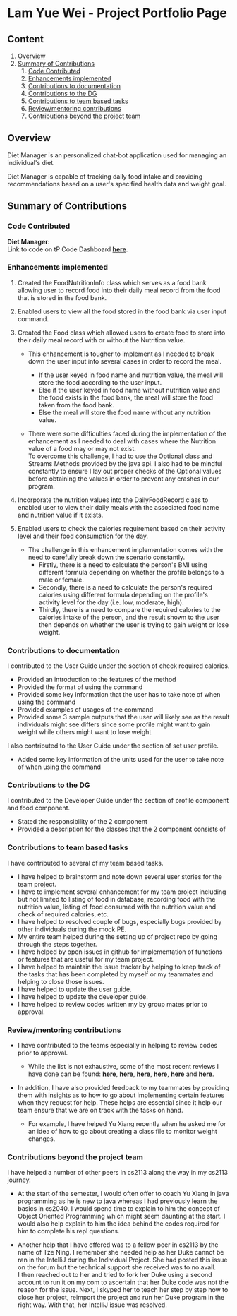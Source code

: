 # Lam Yue Wei - Project Portfolio Page

## Content
1. [Overview](#overview)
2. [Summary of Contributions](#summary-of-contributions)
    1. [Code Contributed](#Code-contributed)
    2. [Enhancements implemented](#Enhancements-implemented)
    3. [Contributions to documentation](#Contributions-to-documentation)
    4. [Contributions to the DG](#Contributions-to-the-DG)
    5. [Contributions to team based tasks](#Contributions-to-team-based-tasks)
    6. [Review/mentoring contributions](#Review/mentoring-contributions)
    7. [Contributions beyond the project team](#Contributions-beyond-the-project-team)

## Overview
Diet Manager is an personalized chat-bot application used for managing an individual's diet.

Diet Manager is capable of tracking daily food intake and providing recommendations based on a user's specified
health data and weight goal.

## Summary of Contributions

### Code Contributed
**__Diet Manager__**:<br>
Link to code on tP Code Dashboard 
[**__here__**](https://nus-cs2113-ay1920s2.github.io/tp-dashboard/#breakdown=true&search=lamyuewei&sort=groupTitle&sortWithin=title&since=2020-03-01&timeframe=commit&mergegroup=false&groupSelect=groupByRepos).

### Enhancements implemented
1. Created the FoodNutritionInfo class which serves as a food bank allowing user to record food into their daily meal record from the food that is stored in the food bank.

2. Enabled users to view all the food stored in the food bank via user input command.

3. Created the Food class which allowed users to create food to store into their daily meal record with or without the Nutrition value.
    * This enhancement is tougher to implement as I needed to break down the user input into several cases in order to record the meal.<br> 
        * If the user keyed in food name and nutrition value, the meal will store the food according to the user input.<br>
        * Else if the user keyed in food name without nutrition value and the food exists in the food bank, the meal will store the food taken from the food bank.<br>
        * Else the meal will store the food name without any nutrition value.

    * There were some difficulties faced during the implementation of the enhancement as I needed to deal with cases where the Nutrition value of a food may or may not exist. <br>
    To overcome this challenge, I had to use the Optional class and Streams Methods provided by the java api. I also had to be mindful constantly to ensure I lay out proper checks of the Optional values before obtaining the values in order to prevent any crashes in our program.

4. Incorporate the nutrition values into the DailyFoodRecord class to enabled user to view their daily meals with the associated food name and nutrition value if it exists.

5. Enabled users to check the calories requirement based on their activity level and their food consumption for the day.
    * The challenge in this enhancement implementation comes with the need to carefully break down the scenario constantly.
        * Firstly, there is a need to calculate the person's BMI using different formula depending on whether the profile belongs to a male or female. <br>
        * Secondly, there is a need to calculate the person's required calories using different formula depending on the profile's activity level for the day (i.e. low, moderate, high). <br>
        * Thirdly, there is a need to compare the required calories to the calories intake of the person, and the result shown to the user then depends on whether the user is trying to gain weight or lose weight.

### Contributions to documentation
I contributed to the User Guide under the section of check required calories. 
* Provided an introduction to the features of the method
* Provided the format of using the command
* Provided some key information that the user has to take note of when using the command
* Provided examples of usages of the command
* Provided some 3 sample outputs that the user will likely see as the result individuals might see differs since some profile might want to gain weight while others might want to lose weight

I also contributed to the User Guide under the section of set user profile.
* Added some key information of the units used for the user to take note of when using the command

### Contributions to the DG
I contributed to the Developer Guide under the section of profile component and food component.
* Stated the responsibility of the 2 component
* Provided a description for the classes that the 2 component consists of

### Contributions to team based tasks
I have contributed to several of my team based tasks. 
* I have helped to brainstorm and note down several user stories for the team project.
* I have to implement several enhancement for my team project including but not limited to listing of food in database, recording food with the nutrition value, listing of food consumed with the nutrition value and check of required calories, etc.
* I have helped to resolved couple of bugs, especially bugs provided by other individuals during the mock PE.
* My entire team helped during the setting up of project repo by going through the steps together.
* I have helped by open issues in github for implementation of functions or features that are useful for my team project.
* I have helped to maintain the issue tracker by helping to keep track of the tasks that has been completed by myself or my teammates and helping to close those issues.
* I have helped to update the user guide.
* I have helped to update the developer guide.
* I have helped to review codes written my by group mates prior to approval.

### Review/mentoring contributions
* I have contributed to the teams especially in helping to review codes prior to approval. <br>
    * While the list is not exhaustive, some of the most recent reviews I have done can be found:
[**__here__**](https://github.com/AY1920S2-CS2113-T15-4/tp/pull/133), 
[**__here__**](https://github.com/AY1920S2-CS2113-T15-4/tp/pull/134), 
[**__here__**](https://github.com/AY1920S2-CS2113-T15-4/tp/pull/136), 
[**__here__**](https://github.com/AY1920S2-CS2113-T15-4/tp/pull/137), 
[**__here__**](https://github.com/AY1920S2-CS2113-T15-4/tp/pull/140) and 
[**__here__**](https://github.com/AY1920S2-CS2113-T15-4/tp/pull/141).

* In addition, I have also provided feedback to my teammates by providing them with insights as to how to go about implementing certain features when they request for help. These helps are essential since it help our team ensure that we are on track with the tasks on hand.<br>
    * For example, I have helped Yu Xiang recently when he asked me for an idea of how to go about creating a class file to monitor weight changes.

### Contributions beyond the project team
I have helped a number of other peers in cs2113 along the way in my cs2113 journey.

* At the start of the semester, I would often offer to coach Yu Xiang in java programming as he is new to java  whereas I had previously learn the basics in cs2040. I would spend time to explain to him the concept of Object Oriented Programming which might seem daunting at the start. I would also help explain to him the idea behind the codes required for him to complete his repl questions.

* Another help that I have offered was to a fellow peer in cs2113 by the name of Tze Ning. I remember she needed help as her Duke cannot be ran in the IntelliJ during the Individual Project. She had posted this issue on the forum but the technical support she received was to no avail. <br>
I then reached out to her and tried to fork her Duke using a second account to run it on my com to ascertain that her Duke code was not the reason for the issue. Next, I skyped her to teach her step by step how to close her project, reimport the project and run her Duke program in the right way. With that, her IntelliJ issue was resolved.
